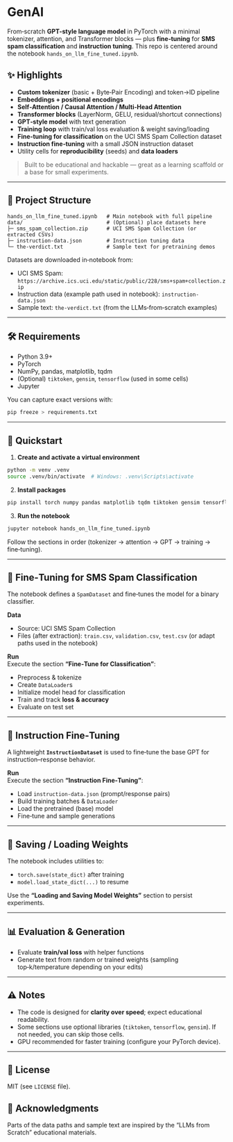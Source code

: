 # GenAI

From‑scratch **GPT-style language model** in PyTorch with a minimal tokenizer, attention, and Transformer blocks — plus **fine‑tuning** for **SMS spam classification** and **instruction tuning**. This repo is centered around the notebook `hands_on_llm_fine_tuned.ipynb`.

## ✨ Highlights
- **Custom tokenizer** (basic + Byte‑Pair Encoding) and token→ID pipeline
- **Embeddings + positional encodings**
- **Self‑Attention / Causal Attention / Multi‑Head Attention**
- **Transformer blocks** (LayerNorm, GELU, residual/shortcut connections)
- **GPT‑style model** with text generation
- **Training loop** with train/val loss evaluation & weight saving/loading
- **Fine‑tuning for classification** on the UCI SMS Spam Collection dataset
- **Instruction fine‑tuning** with a small JSON instruction dataset
- Utility cells for **reproducibility** (seeds) and **data loaders**

> Built to be educational and hackable — great as a learning scaffold or a base for small experiments.

---

## 📁 Project Structure
```
hands_on_llm_fine_tuned.ipynb   # Main notebook with full pipeline
data/                           # (Optional) place datasets here
├─ sms_spam_collection.zip      # UCI SMS Spam Collection (or extracted CSVs)
├─ instruction-data.json        # Instruction tuning data
└─ the-verdict.txt              # Sample text for pretraining demos
```

Datasets are downloaded in‑notebook from:
- UCI SMS Spam: `https://archive.ics.uci.edu/static/public/228/sms+spam+collection.zip`
- Instruction data (example path used in notebook): `instruction-data.json`
- Sample text: `the-verdict.txt` (from the LLMs‑from‑scratch examples)

---

## 🛠 Requirements
- Python 3.9+
- PyTorch
- NumPy, pandas, matplotlib, tqdm
- (Optional) `tiktoken`, `gensim`, `tensorflow` (used in some cells)
- Jupyter

You can capture exact versions with:
```bash
pip freeze > requirements.txt
```

---

## 🚀 Quickstart
1. **Create and activate a virtual environment**
```bash
python -m venv .venv
source .venv/bin/activate  # Windows: .venv\Scripts\activate
```

2. **Install packages**
```bash
pip install torch numpy pandas matplotlib tqdm tiktoken gensim tensorflow jupyter
```

3. **Run the notebook**
```bash
jupyter notebook hands_on_llm_fine_tuned.ipynb
```
Follow the sections in order (tokenizer → attention → GPT → training → fine‑tuning).

---

## 🧪 Fine‑Tuning for SMS Spam Classification
The notebook defines a `SpamDataset` and fine‑tunes the model for a binary classifier.

**Data**  
- Source: UCI SMS Spam Collection  
- Files (after extraction): `train.csv`, `validation.csv`, `test.csv` (or adapt paths used in the notebook)

**Run**  
Execute the section **“Fine‑Tune for Classification”**:
- Preprocess & tokenize
- Create `DataLoader`s
- Initialize model head for classification
- Train and track **loss & accuracy**
- Evaluate on test set

---

## 📝 Instruction Fine‑Tuning
A lightweight **`InstructionDataset`** is used to fine‑tune the base GPT for instruction–response behavior.

**Run**  
Execute the section **“Instruction Fine‑Tuning”**:
- Load `instruction-data.json` (prompt/response pairs)
- Build training batches & `DataLoader`
- Load the pretrained (base) model
- Fine‑tune and sample generations

---

## 💾 Saving / Loading Weights
The notebook includes utilities to:
- `torch.save(state_dict)` after training
- `model.load_state_dict(...)` to resume

Use the **“Loading and Saving Model Weights”** section to persist experiments.

---

## 📊 Evaluation & Generation
- Evaluate **train/val loss** with helper functions
- Generate text from random or trained weights (sampling top‑k/temperature depending on your edits)

---

## ⚠️ Notes
- The code is designed for **clarity over speed**; expect educational readability.
- Some sections use optional libraries (`tiktoken`, `tensorflow`, `gensim`). If not needed, you can skip those cells.
- GPU recommended for faster training (configure your PyTorch device).

---

## 🧾 License
MIT (see `LICENSE` file).

## 🙏 Acknowledgments
Parts of the data paths and sample text are inspired by the “LLMs from Scratch” educational materials.
